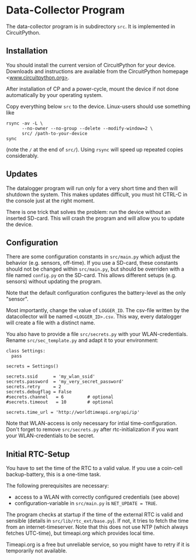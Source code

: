 Data-Collector Program
======================

The data-collector program is in subdirectory `src`. It is implemented
in CircuitPython.


Installation
------------

You should install the current version of CircuitPython for your device.
Downloads and instructions are available from the CircuitPython homepage
<www.circuitpython.org>.

After installation of CP and a power-cycle, mount the device if not done
automatically by your operating system.

Copy everything below `src` to the device. Linux-users should use something
like

    rsync -av -L \
          --no-owner --no-group --delete --modify-window=2 \
          src/ /path-to-your-device
    sync

(note the `/` at the end of `src/`). Using `rsync` will speed up repeated
copies considerably.


Updates
-------

The datalogger program will run only for a very short time and then will
shutdown the system. This makes updates difficult, you must hit CTRL-C in
the console just at the right moment.

There is one trick that solves the problem: run the device without an
inserted SD-card. This will crash the program and will allow you to update
the device.


Configuration
-------------

There are some configuration constants in `src/main.py` which adjust the
behavior (e.g. sensors, off-time). If you use a SD-card, these constants
should not be changed within `src/main.py`, but should be overriden with
a file named `config.py` on the SD-card. This allows different setups
(e.g. sensors) without updating the program.

Note that the default configuration configures the battery-level
as the only "sensor".

Most importantly, change the value of `LOGGER_ID`. The csv-file written
by the datacollector will be named `<LOGGER_ID>.csv`. This way, every
datalogger will create a file with a distinct name.

You also have to provide a file `src/secrets.py` with your WLAN-credentials.
Rename `src/sec_template.py` and adapt it to your environment:

    class Settings:
      pass
    
    secrets = Settings()
    
    secrets.ssid      = 'my_wlan_ssid'
    secrets.password  = 'my_very_secret_password'
    secrets.retry     = 2
    secrets.debugflag = False
    #secrets.channel   = 6         # optional
    #secrets.timeout   = 10        # optional
    
    secrets.time_url = 'http://worldtimeapi.org/api/ip'

Note that WLAN-access is only necessary for intial time-configuration.
Don't forget to remove `src/secrets.py` after rtc-initialization if you
want your WLAN-credentials to be secret.


Initial RTC-Setup
-----------------

You have to set the time of the RTC to a valid value. If you use a coin-cell
backup-battery, this is a one-time task.

The following prerequisites are necessary:

  - access to a WLAN with correctly configured credentials (see above)
  - configuration-variable in `src/main.py` is `NET_UPDATE = TRUE`.

The program checks at startup if the time of the external RTC is valid and
sensible (details in `src/lib/rtc_ext/base.py`). If not, it tries to
fetch the time from an internet-timeserver. Note that this does not
use NTP (which always fetches UTC-time), but timeapi.org which provides
local time.

Timeapi.org is a free but unreliable service, so you might have to retry
if it is temporarily not available.
